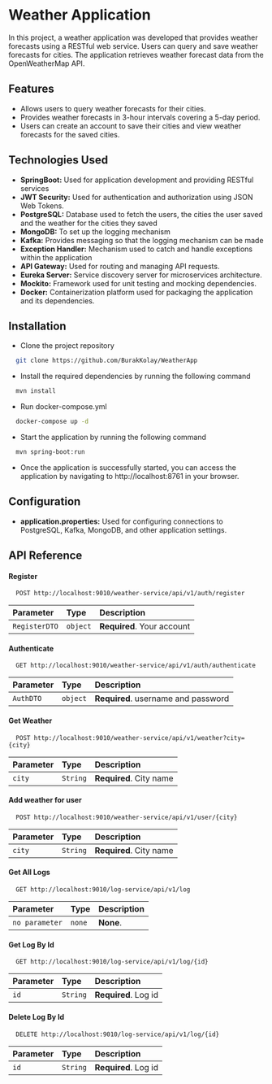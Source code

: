 
# Weather Application

In this project, a weather application was developed that provides weather forecasts using a RESTful web service. Users can query and save weather forecasts for cities. The application retrieves weather forecast data from the OpenWeatherMap API.

## Features
- Allows users to query weather forecasts for their cities.
- Provides weather forecasts in 3-hour intervals covering a 5-day period.
- Users can create an account to save their cities and view weather forecasts for the saved cities.

## Technologies Used
- **SpringBoot:** Used for application development and providing RESTful services
- **JWT Security:** Used for authentication and authorization using JSON Web Tokens.
- **PostgreSQL:** Database used to fetch the users, the cities the user saved and the weather for the cities they saved
- **MongoDB:** To set up the logging mechanism
- **Kafka:** Provides messaging so that the logging mechanism can be made
- **Exception Handler:** Mechanism used to catch and handle exceptions within the application
- **API Gateway:** Used for routing and managing API requests.
- **Eureka Server:** Service discovery server for microservices architecture.
- **Mockito:** Framework used for unit testing and mocking dependencies.
- **Docker:** Containerization platform used for packaging the application and its dependencies.
## Installation

- Clone the project repository

```bash
  git clone https://github.com/BurakKolay/WeatherApp
```
- Install the required dependencies by running the following command
```bash
  mvn install
```
- Run docker-compose.yml
```bash
  docker-compose up -d
```
- Start the application by running the following command  
```bash
  mvn spring-boot:run
```
- Once the application is successfully started, you can access the application by navigating to http://localhost:8761 in your browser.

## Configuration
- **application.properties:** Used for configuring connections to PostgreSQL, Kafka, MongoDB, and other application settings.
## API Reference

#### Register

```http
  POST http://localhost:9010/weather-service/api/v1/auth/register
```

| Parameter | Type     |   Description                |
| :-------- | :------- | :------------------------- |
| `RegisterDTO` | `object` | **Required**. Your account |

#### Authenticate

```http
  GET http://localhost:9010/weather-service/api/v1/auth/authenticate
```

| Parameter | Type     | Description                       |
| :-------- | :------- | :-------------------------------- |
| `AuthDTO`      | `object` | **Required**. username and password |


#### Get Weather

```http
  POST http://localhost:9010/weather-service/api/v1/weather?city={city}
```

| Parameter | Type     | Description                       |
| :-------- | :------- | :-------------------------------- |
| `city`      | `String` | **Required**. City name |



#### Add weather for user

```http
  POST http://localhost:9010/weather-service/api/v1/user/{city}
```

| Parameter | Type     | Description                       |
| :-------- | :------- | :-------------------------------- |
| `city`      | `String` | **Required**. City name |



#### Get All Logs

```http
  GET http://localhost:9010/log-service/api/v1/log
```

| Parameter | Type     | Description                       |
| :-------- | :------- | :-------------------------------- |
| `no parameter`      | `none` | **None**. |


#### Get Log By Id

```http
  GET http://localhost:9010/log-service/api/v1/log/{id}
```

| Parameter | Type     | Description                       |
| :-------- | :------- | :-------------------------------- |
| `id`      | `String` | **Required**. Log id|

#### Delete Log By Id

```http
  DELETE http://localhost:9010/log-service/api/v1/log/{id}
```

| Parameter | Type     | Description                       |
| :-------- | :------- | :-------------------------------- |
| `id`      | `String` | **Required**. Log id|